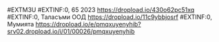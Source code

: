#EXTM3U
#EXTINF:0, 65 2023
https://dropload.io/430o62pc51xq
#EXTINF:0, Таласъми ООД
https://dropload.io/11c9ybbjosrf
#EXTINF:0, Мумията
https://dropload.io/e/pmqxuyenyhib?srv02.dropload.io/i/01/00026/pmqxuyenyhib











